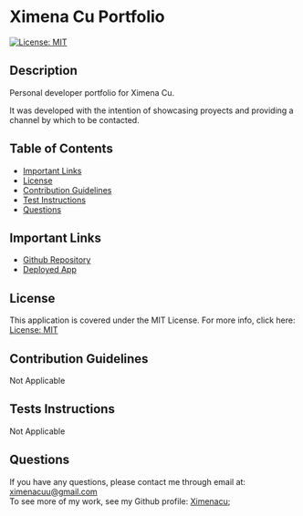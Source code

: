 # Ximena Cu Portfolio

[![License: MIT](https://img.shields.io/badge/License-MIT-yellow.svg)](https://opensource.org/licenses/MIT)

## Description 
Personal developer portfolio for Ximena Cu. 

It was developed with the intention of showcasing proyects and providing a channel by which to be contacted. 


## Table of Contents 
* [Important Links](#important-links)
* [License](#license)
* [Contribution Guidelines](#contribution-guidelines)
* [Test Instructions](#tests-instructions)
* [Questions](#questions)

## Important Links 
* [Github Repository](https://github.com/Ximenacu/PortfolioReact_CH20)
* [Deployed App](https://ximenacu.github.io/PortfolioReact_CH20/)

## License
This application is covered under the MIT License. For more info, click here: [License: MIT](https://opensource.org/licenses/MIT)

## Contribution Guidelines
Not Applicable

## Tests Instructions
Not Applicable

## Questions
 If you have any questions, please contact me through email at: ximenacuu@gmail.com  <br/>
To see more of my work, see my Github profile: [Ximenacu](https://github.com/Ximenacu);
